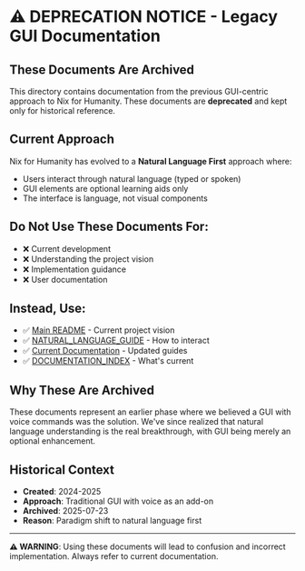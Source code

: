 # ⚠️ DEPRECATION NOTICE - Legacy GUI Documentation

## These Documents Are Archived

This directory contains documentation from the previous GUI-centric approach to Nix for Humanity. These documents are **deprecated** and kept only for historical reference.

## Current Approach

Nix for Humanity has evolved to a **Natural Language First** approach where:
- Users interact through natural language (typed or spoken)
- GUI elements are optional learning aids only
- The interface is language, not visual components

## Do Not Use These Documents For:
- ❌ Current development
- ❌ Understanding the project vision
- ❌ Implementation guidance
- ❌ User documentation

## Instead, Use:
- ✅ [Main README](/README.md) - Current project vision
- ✅ [NATURAL_LANGUAGE_GUIDE](/NATURAL_LANGUAGE_GUIDE.md) - How to interact
- ✅ [Current Documentation](/docs/) - Updated guides
- ✅ [DOCUMENTATION_INDEX](/DOCUMENTATION_INDEX.md) - What's current

## Why These Are Archived

These documents represent an earlier phase where we believed a GUI with voice commands was the solution. We've since realized that natural language understanding is the real breakthrough, with GUI being merely an optional enhancement.

## Historical Context

- **Created**: 2024-2025
- **Approach**: Traditional GUI with voice as an add-on
- **Archived**: 2025-07-23
- **Reason**: Paradigm shift to natural language first

---

**⚠️ WARNING**: Using these documents will lead to confusion and incorrect implementation. Always refer to current documentation.